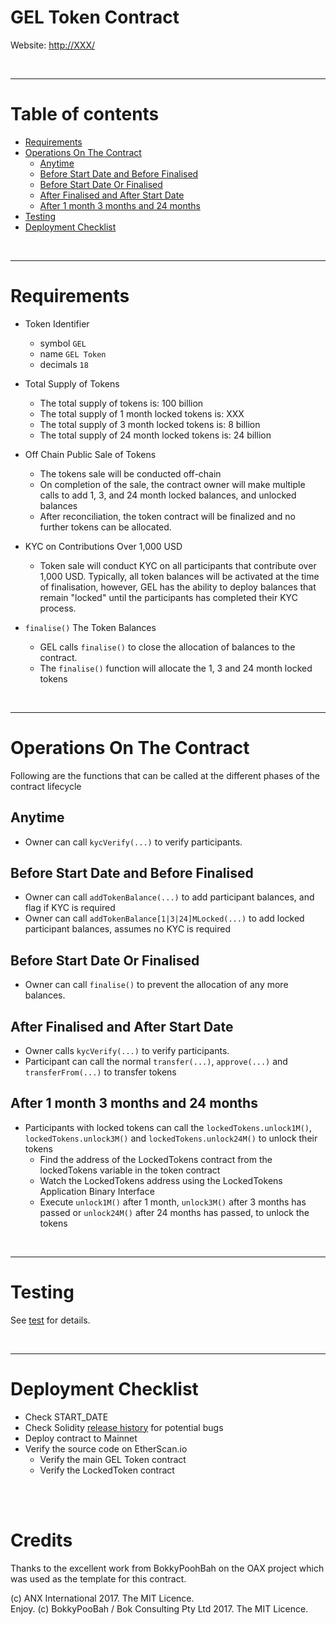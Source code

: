 # GEL Token Contract

Website: [http://XXX/](http://XXX/)

<br />

<hr />

# Table of contents

* [Requirements](#requirements)
* [Operations On The Contract](#operations-on-the-contract)
  * [Anytime](#anytime)
  * [Before Start Date and Before Finalised](#before-start-date-and-before-finalised)
  * [Before Start Date Or Finalised](#before-start-date-or-finalised)
  * [After Finalised and After Start Date](#after-finalised-and-after-start-date)
  * [After 1 month 3 months and 24 months](#after-1-month-3-months-and-24-months)
* [Testing](#testing)
* [Deployment Checklist](#deployment-checklist)

<br />

<hr />

# Requirements

* Token Identifier
  * symbol `GEL`
  * name `GEL Token`
  * decimals `18`

* Total Supply of Tokens
  * The total supply of tokens is: 100 billion
  * The total supply of 1 month locked tokens is: XXX
  * The total supply of 3 month locked tokens is: 8 billion
  * The total supply of 24 month locked tokens is: 24 billion

* Off Chain Public Sale of Tokens
  * The tokens sale will be conducted off-chain
  * On completion of the sale, the contract owner will make multiple calls to add 1, 3, and 24 month locked balances, and unlocked balances
  * After reconciliation, the token contract will be finalized and no further tokens can be allocated.

*  KYC on Contributions Over 1,000 USD
    * Token sale will conduct KYC on all participants that contribute over 1,000 USD. Typically, all token balances will be activated at the time of finalisation, however, GEL has the ability to deploy balances that remain "locked" until the participants has completed their KYC process.

* `finalise()` The Token Balances
  * GEL calls `finalise()` to close the allocation of balances to the contract. 
  * The `finalise()` function will allocate the 1, 3 and 24 month locked tokens
  
<br />

<hr />

# Operations On The Contract

Following are the functions that can be called at the different phases of the contract lifecycle

## Anytime

* Owner can call `kycVerify(...)` to verify participants.

## Before Start Date and Before Finalised

* Owner can call `addTokenBalance(...)` to add participant balances, and flag if KYC is required
* Owner can call `addTokenBalance[1|3|24]MLocked(...)` to add locked participant balances, assumes no KYC is required

## Before Start Date Or Finalised

* Owner can call `finalise()` to prevent the allocation of any more balances.

## After Finalised and After Start Date

* Owner calls `kycVerify(...)` to verify participants.
* Participant can call the normal `transfer(...)`, `approve(...)` and `transferFrom(...)` to transfer tokens

## After 1 month 3 months and 24 months

* Participants with locked tokens can call the `lockedTokens.unlock1M()`, `lockedTokens.unlock3M()` and `lockedTokens.unlock24M()` to unlock their tokens
  * Find the address of the LockedTokens contract from the lockedTokens variable in the token contract
  * Watch the LockedTokens address using the LockedTokens Application Binary Interface
  * Execute `unlock1M()` after 1 month, `unlock3M()` after 3 months has passed or `unlock24M()` after 24 months has passed, to unlock the tokens

<br />

<hr />

# Testing

See [test](test) for details.

<br />

<hr />

# Deployment Checklist

* Check START_DATE
* Check Solidity [release history](https://github.com/ethereum/solidity/releases) for potential bugs 
* Deploy contract to Mainnet
* Verify the source code on EtherScan.io
  * Verify the main GEL Token contract
  * Verify the LockedToken contract

<br />

<br />

# Credits

Thanks to the excellent work from BokkyPoohBah on the OAX project which was used as the template for this contract.

(c) ANX International 2017. The MIT Licence.
<br />
Enjoy. (c) BokkyPooBah / Bok Consulting Pty Ltd 2017. The MIT Licence.


